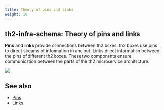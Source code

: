 ```yaml
---
title: Theory of pins and links
weight: 10
---
```


## th2-infra-schema: Theory of **pins** and **links**

**Pins** and **links** provide connections between th2 boxes. th2 boxes use pins to direct streams of information in and out. Links direct information between the pins of different th2 boxes. These two components ensure communication between the parts of the th2 microservice architecture.

![](/img/fundamentals/pins_and_links.png)

## See also 
* [Pins](./pins-and-links/pins) 
* [Links](./pins-and-links/links) 
